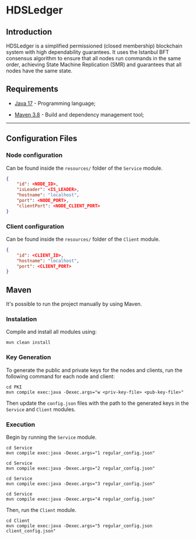 # HDSLedger

## Introduction

HDSLedger is a simplified permissioned (closed membership) blockchain system with high dependability
guarantees. It uses the Istanbul BFT consensus algorithm to ensure that all nodes run commands
in the same order, achieving State Machine Replication (SMR) and guarantees that all nodes
have the same state.

## Requirements

- [Java 17](https://www.oracle.com/java/technologies/javase-jdk17-downloads.html) - Programming language;

- [Maven 3.8](https://maven.apache.org/) - Build and dependency management tool;

---

## Configuration Files

### Node configuration

Can be found inside the `resources/` folder of the `Service` module.

```json
{
    "id": <NODE_ID>,
    "isLeader": <IS_LEADER>,
    "hostname": "localhost",
    "port": <NODE_PORT>,
    "clientPort": <NODE_CLIENT_PORT>
}
```

### Client configuration

Can be found inside the `resources/` folder of the `Client` module.

```json
{
    "id": <CLIENT_ID>,
    "hostname": "localhost",
    "port": <CLIENT_PORT>
}
```

## Maven

It's possible to run the project manually by using Maven.

### Instalation

Compile and install all modules using:

```
mvn clean install
```

### Key Generation

To generate the public and private keys for the nodes and clients, run the following command for each node and client:

```
cd PKI
mvn compile exec:java -Dexec.args="w <priv-key-file> <pub-key-file>"
```

Then update the `config.json` files with the path to the generated keys in the `Service` and `Client` modules.


### Execution

Begin by running the `Service` module.

```
cd Service
mvn compile exec:java -Dexec.args="1 regular_config.json"
```

```
cd Service
mvn compile exec:java -Dexec.args="2 regular_config.json"
```

```
cd Service
mvn compile exec:java -Dexec.args="3 regular_config.json"
```

```
cd Service
mvn compile exec:java -Dexec.args="4 regular_config.json"
```

Then, run the `Client` module.

```
cd Client
mvn compile exec:java -Dexec.args="5 regular_config.json client_config.json"
```
